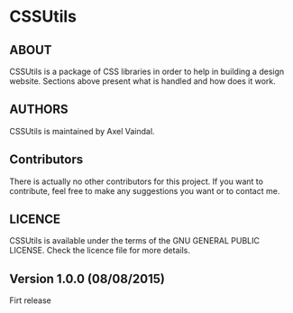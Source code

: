 # CSSUtils

## ABOUT

CSSUtils is a package of CSS libraries in order to help in building a design website. Sections above present what is handled and how does it work.

## AUTHORS

CSSUtils is maintained by Axel Vaindal.

## Contributors

There is actually no other contributors for this project. If you want to contribute, feel free to make any suggestions you want or to contact me.

## LICENCE

CSSUtils is available under the terms of the GNU GENERAL PUBLIC LICENSE. Check the licence file for more details.

Version 1.0.0 (08/08/2015)
----------------------------
Firt release